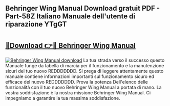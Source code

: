 ## Behringer Wing Manual Download gratuit PDF - Part-58Z Italiano Manuale dell'utente di riparazione YTgGT

# <h2><a href="http://dfeth3i.blite.top/?on=Behringer+Wing+Manual">🔗Download 👉🔴 Behringer Wing Manual</a></h2>

[![Behringer Wing Manual download](https://i.imgur.com/lujVjoI.png)](http://dfeth3i.blite.top/?on=Behringer+Wing+Manual)
La tua strada verso il successo questo Manuale funge da tabella di marcia per il funzionamento e la manutenzione sicuri del tuo nuovo REDDDDDDD. Si prega di leggere attentamente questo manuale contiene informazioni importanti sul funzionamento sicuro ed efficace del nuovo REDDDDDDD. Prova la potenza Dell'elenco delle funzionalità con il tuo nuovo Behringer Wing Manual a portata di mano. La vostra soddisfazione è la nostra missione Behringer Wing Manual. Ci impegniamo a garantire la tua massima soddisfazione.
